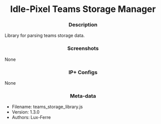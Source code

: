<h1 align="center">Idle-Pixel Teams Storage Manager</h1>

<h3 align="center"> Description</h3>

Library for parsing teams storage data.

<h3 align="center"> Screenshots</h3>

None

<h3 align="center"> IP+ Configs</h3>

None

<h3 align="center"> Meta-data</h3>

 - Filename: teams_storage_library.js
 - Version: 1.3.0
 - Authors: Lux-Ferre
